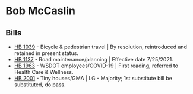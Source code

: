# Bob McCaslin
## Bills
* [HB 1039](/bill/2021-22/hb/1039/) - Bicycle & pedestrian travel | By resolution, reintroduced and retained in present status.
* [HB 1137](/bill/2021-22/hb/1137/) - Road maintenance/planning | Effective date 7/25/2021.
* [HB 1963](/bill/2021-22/hb/1963/) - WSDOT employees/COVID-19 | First reading, referred to Health Care & Wellness.
* [HB 2001](/bill/2021-22/hb/2001/) - Tiny houses/GMA | LG - Majority; 1st substitute bill be substituted, do pass.
